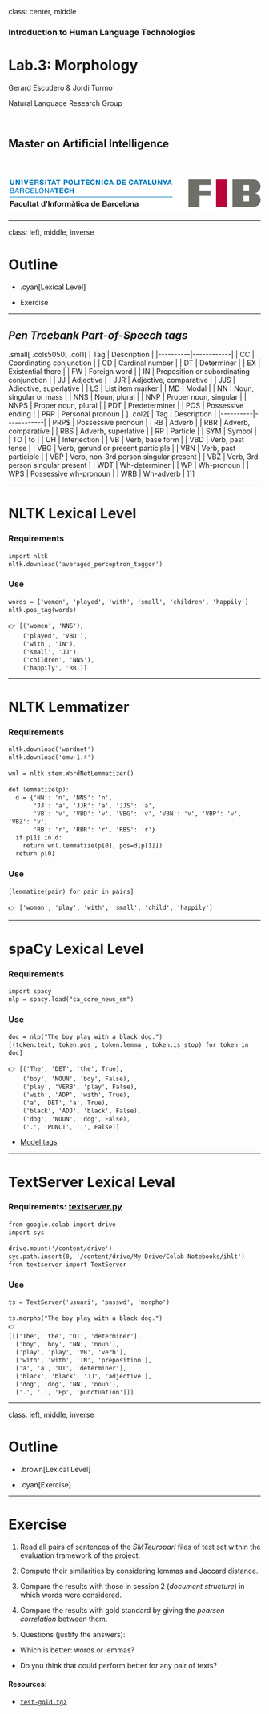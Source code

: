 class: center, middle

### Introduction to Human Language Technologies

# Lab.3: Morphology

Gerard Escudero & Jordi Turmo

Natural Language Research Group

<br>

## Master on Artificial Intelligence

<br>

![:scale 75%](fib.png)

---
class: left, middle, inverse

# Outline

* .cyan[Lexical Level]

* Exercise

---

## *Pen Treebank Part-of-Speech tags* 

.small[
.cols5050[
.col1[
| Tag | Description |
|----------|------------|
| CC  | Coordinating conjunction |
| CD  | Cardinal number |
| DT  | Determiner |
| EX  | Existential there |
| FW  | Foreign word |
| IN  | Preposition or subordinating conjunction |
| JJ  | Adjective |
| JJR | Adjective, comparative |
| JJS | Adjective, superlative |
| LS  | List item marker |
| MD  | Modal |
| NN  | Noun, singular or mass |
| NNS | Noun, plural |
| NNP | Proper noun, singular |
| NNPS | Proper noun, plural |
| PDT | Predeterminer |
| POS | Possessive ending |
| PRP | Personal pronoun |
]
.col2[
| Tag | Description |
|----------|------------|
| PRP$ | Possessive pronoun |
| RB  | Adverb |
| RBR | Adverb, comparative |
| RBS | Adverb, superlative |
| RP  | Particle |
| SYM | Symbol |
| TO  | to |
| UH  | Interjection |
| VB  | Verb, base form |
| VBD | Verb, past tense |
| VBG | Verb, gerund or present participle |
| VBN | Verb, past participle |
| VBP | Verb, non-3rd person singular present |
| VBZ | Verb, 3rd person singular present |
| WDT | Wh-determiner |
| WP  | Wh-pronoun |
| WP$ | Possessive wh-pronoun |
| WRB | Wh-adverb |
]]]

---

# NLTK Lexical Level

### Requirements

```
import nltk
nltk.download('averaged_perceptron_tagger')
```

### Use

```
words = ['women', 'played', 'with', 'small', 'children', 'happily']
nltk.pos_tag(words)

👉 [('women', 'NNS'),
    ('played', 'VBD'),
    ('with', 'IN'),
    ('small', 'JJ'),
    ('children', 'NNS'),
    ('happily', 'RB')]
```

---

# NLTK Lemmatizer

### Requirements

```
nltk.download('wordnet')
nltk.download('omw-1.4')

wnl = nltk.stem.WordNetLemmatizer()

def lemmatize(p):
  d = {'NN': 'n', 'NNS': 'n', 
       'JJ': 'a', 'JJR': 'a', 'JJS': 'a', 
       'VB': 'v', 'VBD': 'v', 'VBG': 'v', 'VBN': 'v', 'VBP': 'v', 'VBZ': 'v', 
       'RB': 'r', 'RBR': 'r', 'RBS': 'r'}
  if p[1] in d:
    return wnl.lemmatize(p[0], pos=d[p[1]])
  return p[0]
```

### Use

```
[lemmatize(pair) for pair in pairs]

👉 ['woman', 'play', 'with', 'small', 'child', 'happily']
```

---

# spaCy Lexical Level

### Requirements

```
import spacy
nlp = spacy.load("ca_core_news_sm")
```

### Use

```
doc = nlp("The boy play with a black dog.")
[(token.text, token.pos_, token.lemma_, token.is_stop) for token in doc]

👉 [('The', 'DET', 'the', True),
    ('boy', 'NOUN', 'boy', False),
    ('play', 'VERB', 'play', False),
    ('with', 'ADP', 'with', True),
    ('a', 'DET', 'a', True),
    ('black', 'ADJ', 'black', False),
    ('dog', 'NOUN', 'dog', False),
    ('.', 'PUNCT', '.', False)]
```

- [Model tags](https://spacy.io/models/en)

---

# TextServer Lexical Leval

### Requirements: [textserver.py](../codes/textserver.py)

```
from google.colab import drive
import sys

drive.mount('/content/drive')
sys.path.insert(0, '/content/drive/My Drive/Colab Notebooks/ihlt')
from textserver import TextServer
```

### Use

```
ts = TextServer('usuari', 'passwd', 'morpho') 

ts.morpho("The boy play with a black dog.")
👉  
[[['The', 'the', 'DT', 'determiner'],
  ['boy', 'boy', 'NN', 'noun'],
  ['play', 'play', 'VB', 'verb'],
  ['with', 'with', 'IN', 'preposition'],
  ['a', 'a', 'DT', 'determiner'],
  ['black', 'black', 'JJ', 'adjective'],
  ['dog', 'dog', 'NN', 'noun'],
  ['.', '.', 'Fp', 'punctuation']]]
```

---
class: left, middle, inverse

# Outline

* .brown[Lexical Level]

* .cyan[Exercise]

---

# Exercise

1. Read all pairs of sentences of the *SMTeuroparl* files of test set within the
evaluation framework of the project.

2. Compute their similarities by considering lemmas and Jaccard distance.

3. Compare the results with those in session 2 (*document structure*) in which words were considered.

4. Compare the results with gold standard by giving the *pearson correlation* between them.

5. Questions (justify the answers):

  - Which is better: words or lemmas? 

  - Do you think that could perform better for any pair of texts? 

#### Resources:

* [`test-gold.tgz`](../sts/resources/test-gold.tgz)

